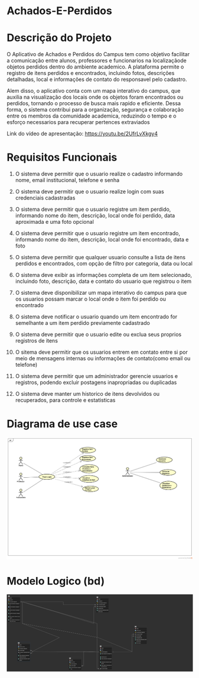 # Achados-E-Perdidos

# Descrição do Projeto
O Aplicativo de Achados e Perdidos do Campus tem como objetivo facilitar a comunicação entre alunos, professores e funcionarios na localizaçãode objetos perdidos dentro do ambiente academico. A plataforma permite o registro de itens perdidos e encontrados, incluindo fotos, descrições detalhadas, local e informações de contato do responsavel pelo cadastro.

Alem disso, o aplicativo conta com um mapa interativo do campus, que auxilia na visualização dos locais onde os objetos foram encontrados ou perdidos, tornando o processo de busca mais rapido e eficiente. Dessa forma, o sistema contribui para a organização, segurança e colaboração entre os membros da comunidade academica, reduzindo o tempo e o esforço necessarios para recuperar pertences extraviados

Link do vídeo de apresentação: https://youtu.be/2UfrLvXkgy4

# Requisitos Funcionais
1. O sistema deve permitir que o usuario realize o cadastro informando nome, email institucional, telefone e senha

2. O sistema deve permitir que o usuario realize login com suas credenciais cadastradas

3. O sistema deve permitir que o usuario registre um item perdido, informando nome do item, descrição, local onde foi perdido, data aproximada e uma foto opcional

4. O sistema deve permitir que o usuario registre um item encontrado, informando nome do item, descrição, local onde foi encontrado, data e foto

5. O sistema deve permitir que qualquer usuario consulte a lista de itens perdidos e encontrados, com opção de filtro por categoria, data ou local

6. O sistema deve exibir as informações completa de um item selecionado, incluindo foto, descrição, data e contato do usuario que registrou o item

7. O sistema deve disponibilizar um mapa interativo do campus para que os usuarios possam marcar o local onde o item foi perdido ou encontrado

8. O sistema deve notificar o usuario quando um item encontrado for semelhante a um item perdido previamente cadastrado

9. O sistema deve permitir que o usuario edite ou exclua seus proprios registros de itens

10. O sitema deve permitir que os usuarios entrem em contato entre si por meio de mensagens internas ou informações de contato(como email ou telefone)

11. O sistema deve permitir que um administrador gerencie usuarios e registros, podendo excluir postagens inapropriadas ou duplicadas

12. O sistema deve manter um historico de itens devolvidos ou recuperados, para controle e estatisticas

# Diagrama de use case
![Diagrama de Casos de Uso](./imagens/diagrama-use-case.png)

# Modelo Logico (bd)
![Modelo Logico](./imagens/modelo-logico.png)

